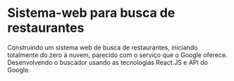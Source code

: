 # Sistema-web para busca de restaurantes

Construindo  um sistema web de busca de restaurantes, iniciando totalmente do zero à nuvem, parecido com o serviço que o Google oferece. Desenvolvendo o buscador usando as tecnologias React.JS e API do Google.

